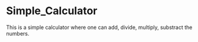 # Simple_Calculator
This is a simple calculator where one can add, divide, multiply, substract the  numbers.
